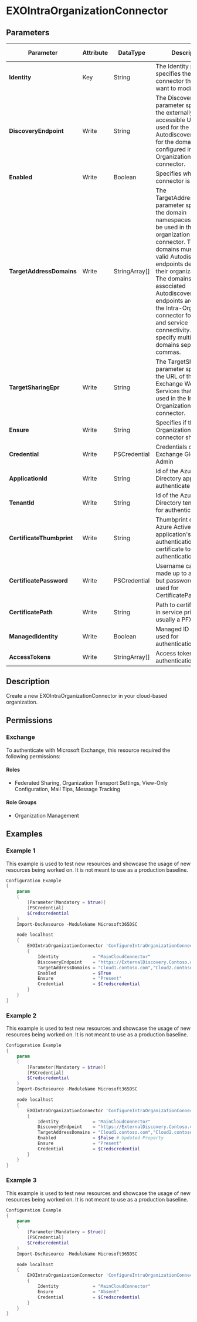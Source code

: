 ﻿# EXOIntraOrganizationConnector

## Parameters

| Parameter | Attribute | DataType | Description | Allowed Values |
| --- | --- | --- | --- | --- |
| **Identity** | Key | String | The Identity parameter specifies the intraorg connector that you want to modify. | |
| **DiscoveryEndpoint** | Write | String | The DiscoveryEndpoint parameter specifies the externally-accessible URL that's used for the Autodiscover service for the domain that's configured in the Intra-Organization connector. | |
| **Enabled** | Write | Boolean | Specifies whether connector is enabled. | |
| **TargetAddressDomains** | Write | StringArray[] | The TargetAddressDomains parameter specifies the domain namespaces that will be used in the Intra-organization connector. These domains must have valid Autodiscover endpoints defined in their organizations. The domains and their associated Autodiscover endpoints are used by the Intra-Organization connector for feature and service connectivity. You can specify multiple domains separated by commas. | |
| **TargetSharingEpr** | Write | String | The TargetSharingEpr parameter specifies the URL of the target Exchange Web Services that will be used in the Intra-Organization connector. | |
| **Ensure** | Write | String | Specifies if this Intra-Organization connector should exist. | `Present`, `Absent` |
| **Credential** | Write | PSCredential | Credentials of the Exchange Global Admin | |
| **ApplicationId** | Write | String | Id of the Azure Active Directory application to authenticate with. | |
| **TenantId** | Write | String | Id of the Azure Active Directory tenant used for authentication. | |
| **CertificateThumbprint** | Write | String | Thumbprint of the Azure Active Directory application's authentication certificate to use for authentication. | |
| **CertificatePassword** | Write | PSCredential | Username can be made up to anything but password will be used for CertificatePassword | |
| **CertificatePath** | Write | String | Path to certificate used in service principal usually a PFX file. | |
| **ManagedIdentity** | Write | Boolean | Managed ID being used for authentication. | |
| **AccessTokens** | Write | StringArray[] | Access token used for authentication. | |

## Description

Create a new EXOIntraOrganizationConnector in your cloud-based organization.

## Permissions

### Exchange

To authenticate with Microsoft Exchange, this resource required the following permissions:

#### Roles

- Federated Sharing, Organization Transport Settings, View-Only Configuration, Mail Tips, Message Tracking

#### Role Groups

- Organization Management

## Examples

### Example 1

This example is used to test new resources and showcase the usage of new resources being worked on.
It is not meant to use as a production baseline.

```powershell
Configuration Example
{
    param
    (
        [Parameter(Mandatory = $true)]
        [PSCredential]
        $Credscredential
    )
    Import-DscResource -ModuleName Microsoft365DSC

    node localhost
    {
        EXOIntraOrganizationConnector 'ConfigureIntraOrganizationConnector'
        {
            Identity             = "MainCloudConnector"
            DiscoveryEndpoint    = "https://ExternalDiscovery.Contoso.com/"
            TargetAddressDomains = "Cloud1.contoso.com","Cloud2.contoso.com"
            Enabled              = $True
            Ensure               = "Present"
            Credential           = $Credscredential
        }
    }
}
```

### Example 2

This example is used to test new resources and showcase the usage of new resources being worked on.
It is not meant to use as a production baseline.

```powershell
Configuration Example
{
    param
    (
        [Parameter(Mandatory = $true)]
        [PSCredential]
        $Credscredential
    )
    Import-DscResource -ModuleName Microsoft365DSC

    node localhost
    {
        EXOIntraOrganizationConnector 'ConfigureIntraOrganizationConnector'
        {
            Identity             = "MainCloudConnector"
            DiscoveryEndpoint    = "https://ExternalDiscovery.Contoso.com/"
            TargetAddressDomains = "Cloud1.contoso.com","Cloud2.contoso.com"
            Enabled              = $False # Updated Property
            Ensure               = "Present"
            Credential           = $Credscredential
        }
    }
}
```

### Example 3

This example is used to test new resources and showcase the usage of new resources being worked on.
It is not meant to use as a production baseline.

```powershell
Configuration Example
{
    param
    (
        [Parameter(Mandatory = $true)]
        [PSCredential]
        $Credscredential
    )
    Import-DscResource -ModuleName Microsoft365DSC

    node localhost
    {
        EXOIntraOrganizationConnector 'ConfigureIntraOrganizationConnector'
        {
            Identity             = "MainCloudConnector"
            Ensure               = "Absent"
            Credential           = $Credscredential
        }
    }
}
```

